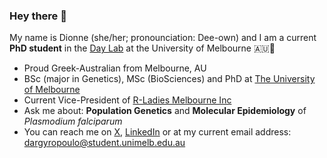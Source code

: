 ### Hey there 👋

My name is Dionne (she/her; pronounciation: Dee-own) and I am a current **PhD student** in the [Day Lab](https://biomedicalsciences.unimelb.edu.au/sbs-research-groups/microbiology-and-immunology-research-groups/day-laboratory-malaria-genomics,-epidemiology-and-control) at the University of Melbourne 🇦🇺🦘 

- Proud Greek-Australian from Melbourne, AU
- BSc (major in Genetics), MSc (BioSciences) and PhD at [The University of Melbourne](https://www.unimelb.edu.au/)
- Current Vice-President of [R-Ladies Melbourne Inc](https://twitter.com/rladiesmelb)
- Ask me about: **Population Genetics** and **Molecular Epidemiology** of *Plasmodium falciparum* 
- You can reach me on [X](https://twitter.com/DionneArgy), [LinkedIn](https://www.linkedin.com/in/dionne-argyropoulos-47749b14b/) or at my current email address: dargyropoulo@student.unimelb.edu.au

<!--
**dionnecargy/dionnecargy** is a ✨ _special_ ✨ repository because its `README.md` (this file) appears on your GitHub profile.

Here are some ideas to get you started:

- 🔭 I’m currently working on ...
- 🌱 I’m currently learning ...
- 👯 I’m looking to collaborate on ...
- 🤔 I’m looking for help with ...
- 💬 Ask me about ...
- 📫 How to reach me: ...
- 😄 Pronouns: ...
- ⚡ Fun fact: ...
-->

